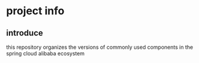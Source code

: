 # project info

## introduce

this repository organizes the versions of commonly used components in the spring cloud alibaba ecosystem